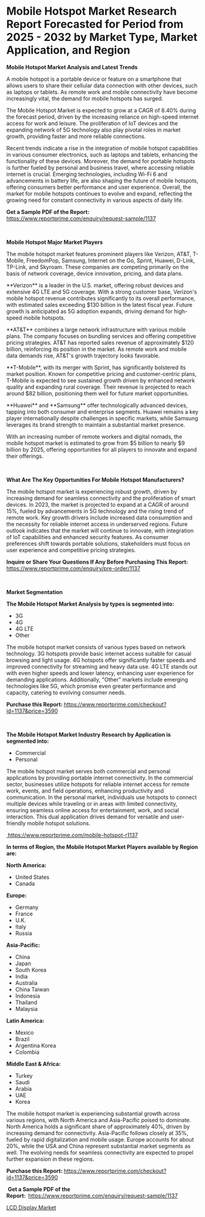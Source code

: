 <p><h1>Mobile Hotspot Market Research Report Forecasted for Period from 2025 -  2032 by Market Type, Market Application, and Region</h1></p><p><strong>Mobile Hotspot Market Analysis and Latest Trends</strong></p>
<p><p>A mobile hotspot is a portable device or feature on a smartphone that allows users to share their cellular data connection with other devices, such as laptops or tablets. As remote work and mobile connectivity have become increasingly vital, the demand for mobile hotspots has surged. </p><p>The Mobile Hotspot Market is expected to grow at a CAGR of 8.40% during the forecast period, driven by the increasing reliance on high-speed internet access for work and leisure. The proliferation of IoT devices and the expanding network of 5G technology also play pivotal roles in market growth, providing faster and more reliable connections. </p><p>Recent trends indicate a rise in the integration of mobile hotspot capabilities in various consumer electronics, such as laptops and tablets, enhancing the functionality of these devices. Moreover, the demand for portable hotspots is further fueled by personal and business travel, where accessing reliable internet is crucial. Emerging technologies, including Wi-Fi 6 and advancements in battery life, are also shaping the future of mobile hotspots, offering consumers better performance and user experience. Overall, the market for mobile hotspots continues to evolve and expand, reflecting the growing need for constant connectivity in various aspects of daily life.</p></p>
<p><strong>Get a Sample PDF of the Report:&nbsp;</strong> <a href="https://www.reportprime.com/enquiry/request-sample/1137?utm_campaign=2609&utm_medium=2&utm_source=Github&utm_content=ia&utm_term=18032025&utm_id=mobile-hotspot">https://www.reportprime.com/enquiry/request-sample/1137</a></p>
<p>&nbsp;</p>
<p><strong>Mobile Hotspot Major Market Players</strong></p>
<p><p>The mobile hotspot market features prominent players like Verizon, AT&T, T-Mobile, FreedomPop, Samsung, Internet on the Go, Sprint, Huawei, D-Link, TP-Link, and Skyroam. These companies are competing primarily on the basis of network coverage, device innovation, pricing, and data plans.</p><p>**Verizon** is a leader in the U.S. market, offering robust devices and extensive 4G LTE and 5G coverage. With a strong customer base, Verizon's mobile hotspot revenue contributes significantly to its overall performance, with estimated sales exceeding $130 billion in the latest fiscal year. Future growth is anticipated as 5G adoption expands, driving demand for high-speed mobile hotspots.</p><p>**AT&T** combines a large network infrastructure with various mobile plans. The company focuses on bundling services and offering competitive pricing strategies. AT&T has reported sales revenue of approximately $120 billion, reinforcing its position in the market. As remote work and mobile data demands rise, AT&T's growth trajectory looks favorable.</p><p>**T-Mobile**, with its merger with Sprint, has significantly bolstered its market position. Known for competitive pricing and customer-centric plans, T-Mobile is expected to see sustained growth driven by enhanced network quality and expanding rural coverage. Their revenue is projected to reach around $82 billion, positioning them well for future market opportunities.</p><p>**Huawei** and **Samsung** offer technologically advanced devices, tapping into both consumer and enterprise segments. Huawei remains a key player internationally despite challenges in specific markets, while Samsung leverages its brand strength to maintain a substantial market presence.</p><p>With an increasing number of remote workers and digital nomads, the mobile hotspot market is estimated to grow from $5 billion to nearly $9 billion by 2025, offering opportunities for all players to innovate and expand their offerings.</p></p>
<p>&nbsp;</p>
<p><strong>What Are The Key Opportunities For Mobile Hotspot Manufacturers?</strong></p>
<p><p>The mobile hotspot market is experiencing robust growth, driven by increasing demand for seamless connectivity and the proliferation of smart devices. In 2023, the market is projected to expand at a CAGR of around 15%, fueled by advancements in 5G technology and the rising trend of remote work. Key growth drivers include increased data consumption and the necessity for reliable internet access in underserved regions. Future outlook indicates that the market will continue to innovate, with integration of IoT capabilities and enhanced security features. As consumer preferences shift towards portable solutions, stakeholders must focus on user experience and competitive pricing strategies.</p></p>
<p><strong>Inquire or Share Your Questions If Any Before Purchasing This Report:</strong> <a href="https://www.reportprime.com/enquiry/pre-order/1137?utm_campaign=2609&utm_medium=2&utm_source=Github&utm_content=ia&utm_term=18032025&utm_id=mobile-hotspot">https://www.reportprime.com/enquiry/pre-order/1137</a></p>
<p>&nbsp;</p>
<p><strong>Market Segmentation</strong></p>
<p><strong>The Mobile Hotspot Market Analysis by types is segmented into:</strong></p>
<p><ul><li>3G</li><li>4G</li><li>4G LTE</li><li>Other</li></ul></p>
<p><p>The mobile hotspot market consists of various types based on network technology. 3G hotspots provide basic internet access suitable for casual browsing and light usage. 4G hotspots offer significantly faster speeds and improved connectivity for streaming and heavy data use. 4G LTE stands out with even higher speeds and lower latency, enhancing user experience for demanding applications. Additionally, "Other" markets include emerging technologies like 5G, which promise even greater performance and capacity, catering to evolving consumer needs.</p></p>
<p><strong>Purchase this Report:&nbsp;</strong><a href="https://www.reportprime.com/checkout?id=1137&price=3590&utm_campaign=2609&utm_medium=2&utm_source=Github&utm_content=ia&utm_term=18032025&utm_id=mobile-hotspot">https://www.reportprime.com/checkout?id=1137&price=3590</a></p>
<p>&nbsp;</p>
<p><strong>The Mobile Hotspot Market Industry Research by Application is segmented into:</strong></p>
<p><ul><li>Commercial</li><li>Personal</li></ul></p>
<p><p>The mobile hotspot market serves both commercial and personal applications by providing portable internet connectivity. In the commercial sector, businesses utilize hotspots for reliable internet access for remote work, events, and field operations, enhancing productivity and communication. In the personal market, individuals use hotspots to connect multiple devices while traveling or in areas with limited connectivity, ensuring seamless online access for entertainment, work, and social interaction. This dual application drives demand for versatile and user-friendly mobile hotspot solutions.</p></p>
<p><a href="https://www.reportprime.com/mobile-hotspot-r1137?utm_campaign=2609&utm_medium=2&utm_source=Github&utm_content=ia&utm_term=18032025&utm_id=mobile-hotspot">&nbsp;https://www.reportprime.com/mobile-hotspot-r1137</a></p>
<p><strong>In terms of Region, the Mobile Hotspot Market Players available by Region are:</strong></p>
<p>
    <p> <strong> North America: </strong>
        <ul>
            <li>United States</li>
            <li>Canada</li>
        </ul>
        </p> 
    <p> <strong> Europe: </strong>
        <ul>
            <li>Germany</li>
            <li>France</li>
            <li>U.K.</li>
            <li>Italy</li>
            <li>Russia</li>
        </ul>
        </p> 
    <p> <strong> Asia-Pacific: </strong>
        <ul>
            <li>China</li>
            <li>Japan</li>
            <li>South Korea</li>
            <li>India</li>
            <li>Australia</li>
            <li>China Taiwan</li>
            <li>Indonesia</li>
            <li>Thailand</li>
            <li>Malaysia</li>
        </ul>
        </p> 
    <p> <strong> Latin America: </strong>
        <ul>
            <li>Mexico</li>
            <li>Brazil</li>
            <li>Argentina Korea</li>
            <li>Colombia</li>
        </ul>
        </p> 
    <p> <strong> Middle East & Africa: </strong>
        <ul>
            <li>Turkey</li>
            <li>Saudi</li>
            <li>Arabia</li>
            <li>UAE</li>
            <li>Korea</li>
        </ul>
    </p>
    </p>
<p><p>The mobile hotspot market is experiencing substantial growth across various regions, with North America and Asia-Pacific poised to dominate. North America holds a significant share of approximately 40%, driven by increasing demand for connectivity. Asia-Pacific follows closely at 35%, fueled by rapid digitalization and mobile usage. Europe accounts for about 20%, while the USA and China represent substantial market segments as well. The evolving needs for seamless connectivity are expected to propel further expansion in these regions.</p></p>
<p><strong>Purchase this Report: </strong><a href="https://www.reportprime.com/checkout?id=1137&price=3590&utm_campaign=2609&utm_medium=2&utm_source=Github&utm_content=ia&utm_term=18032025&utm_id=mobile-hotspot">https://www.reportprime.com/checkout?id=1137&price=3590</a></p>
<p>&nbsp;<strong>Get a Sample PDF of the Report:&nbsp;&nbsp;</strong><a href="https://www.reportprime.com/enquiry/request-sample/1137?utm_campaign=2609&utm_medium=2&utm_source=Github&utm_content=ia&utm_term=18032025&utm_id=mobile-hotspot">https://www.reportprime.com/enquiry/request-sample/1137</a></p>
<p><strong></strong></p>
<p><p><a href="https://github.com/edacruz6/Market-Research-Report-List-1/blob/main/lcd-display-market.md?utm_campaign=2609&utm_medium=2&utm_source=Github&utm_content=ia&utm_term=18032025&utm_id=mobile-hotspot">LCD Display Market</a></p></p>